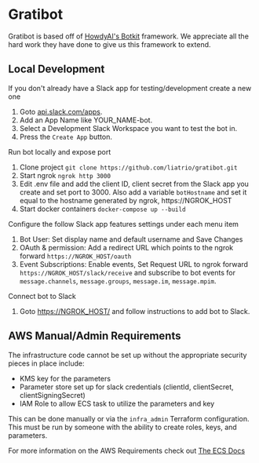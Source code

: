 # Gratibot

Gratibot is based off of [HowdyAI's Botkit](https://botkit.ai/) framework. We appreciate all the hard work they have done to give us this framework to extend.

## Local Development

If you don't already have a Slack app for testing/development create a new one
1. Goto [api.slack.com/apps](https://api.slack.com/apps).
2. Add an App Name like YOUR_NAME-bot.
3. Select a Development Slack Workspace you want to test the bot in.
4. Press the `Create App` button.

Run bot locally and expose port
1. Clone project `git clone https://github.com/liatrio/gratibot.git`
2. Start ngrok `ngrok http 3000`
3. Edit .env file and add the client ID, client secret from the Slack app you create and set port to 3000. Also add a variable `botHostname` and set it equal to the hostname generated by ngrok, https://NGROK_HOST
4. Start docker containers `docker-compose up --build`

Configure the follow Slack app features settings under each menu item
1. Bot User: Set display name and default username and Save Changes
2. OAuth & permission: Add a redirect URL which points to the ngrok forward `https://NGROK_HOST/oauth`
3. Event Subscriptions: Enable events, Set Request URL to ngrok forward `https://NGROK_HOST/slack/receive` and subscribe to bot events for `message.channels`, `message.groups`, `message.im`, `message.mpim`.

Connect bot to Slack
1. Goto [https://NGROK_HOST/](#) and follow instructions to add bot to Slack.


## AWS Manual/Admin Requirements 
The infrastructure code cannot be set up without the appropriate security pieces in place include:
* KMS key for the parameters
* Parameter store set up for slack credentials (clientId, clientSecret, clientSigningSecret)
* IAM Role to allow ECS task to utilize the parameters and key

This can be done manually or via the `infra_admin` Terraform configuration. This must be run by someone with the ability to create roles, keys, and parameters. 

For more information on the AWS Requirements check out [The ECS Docs](https://docs.aws.amazon.com/AmazonECS/latest/developerguide/specifying-sensitive-data.html#secrets-create-taskdefinition)

